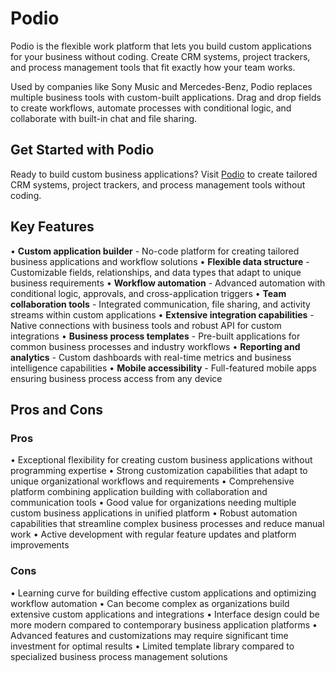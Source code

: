 # Podio

Podio is the flexible work platform that lets you build custom applications for your business without coding. Create CRM systems, project trackers, and process management tools that fit exactly how your team works.

Used by companies like Sony Music and Mercedes-Benz, Podio replaces multiple business tools with custom-built applications. Drag and drop fields to create workflows, automate processes with conditional logic, and collaborate with built-in chat and file sharing.

## Get Started with Podio

Ready to build custom business applications? Visit [Podio](https://podio.com) to create tailored CRM systems, project trackers, and process management tools without coding.

## Key Features

• **Custom application builder** - No-code platform for creating tailored business applications and workflow solutions
• **Flexible data structure** - Customizable fields, relationships, and data types that adapt to unique business requirements
• **Workflow automation** - Advanced automation with conditional logic, approvals, and cross-application triggers
• **Team collaboration tools** - Integrated communication, file sharing, and activity streams within custom applications
• **Extensive integration capabilities** - Native connections with business tools and robust API for custom integrations
• **Business process templates** - Pre-built applications for common business processes and industry workflows
• **Reporting and analytics** - Custom dashboards with real-time metrics and business intelligence capabilities
• **Mobile accessibility** - Full-featured mobile apps ensuring business process access from any device

## Pros and Cons

### Pros
• Exceptional flexibility for creating custom business applications without programming expertise
• Strong customization capabilities that adapt to unique organizational workflows and requirements
• Comprehensive platform combining application building with collaboration and communication tools
• Good value for organizations needing multiple custom business applications in unified platform
• Robust automation capabilities that streamline complex business processes and reduce manual work
• Active development with regular feature updates and platform improvements

### Cons
• Learning curve for building effective custom applications and optimizing workflow automation
• Can become complex as organizations build extensive custom applications and integrations
• Interface design could be more modern compared to contemporary business application platforms
• Advanced features and customizations may require significant time investment for optimal results
• Limited template library compared to specialized business process management solutions
